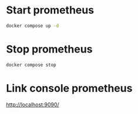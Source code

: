 # Start prometheus

```bash
docker compose up -d
```

# Stop prometheus
```bash
docker compose stop
```

# Link console prometheus
[http://localhost:9090/](http://localhost:9090/)